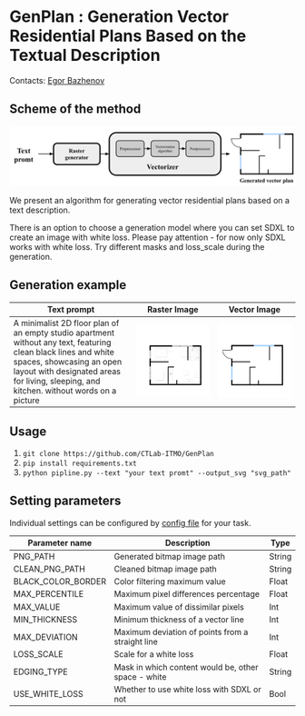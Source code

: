 # GenPlan : Generation Vector Residential Plans Based on the Textual Description

Contacts: [Egor Bazhenov](tujh.bazhenov.kbn00@mail.ru)

## Scheme of the method

![](examples/scheme.png) 

We present an algorithm for generating vector residential plans 
based on a text description.

There is an option to choose a generation model where you can set SDXL to create an image with white loss. 
Please pay attention - for now only SDXL works with white loss. Try different masks and loss_scale during the generation.

## Generation example
| Text prompt                                                                                                                                                                                                                            | Raster Image                            | Vector Image                  |
|----------------------------------------------------------------------------------------------------------------------------------------------------------------------------------------------------------------------------------------|-----------------------------------------|-------------------------------|
| A minimalist 2D floor plan of an empty studio apartment without any text, featuring clean black lines and white spaces, showcasing an open layout with designated areas for living, sleeping, and kitchen.  without words on a picture | ![](examples/pngs/test3.png)            | ![](examples/svgs/test3.svg)  |

## Usage

1. ``git clone https://github.com/CTLab-ITMO/GenPlan``
2. ``pip install requirements.txt``
3. ``python pipline.py --text "your text promt" --output_svg "svg_path"``

## Setting parameters

Individual settings can be configured by [config file](config.py) for your task. 

| Parameter name     | Description                                         | Type   |
|--------------------|-----------------------------------------------------|--------|
| PNG_PATH           | Generated bitmap image path                         | String |
| CLEAN_PNG_PATH     | Cleaned bitmap image path                           | String |
| BLACK_COLOR_BORDER | Color filtering maximum value                       | Float  |
| MAX_PERCENTILE     | Maximum pixel differences percentage                | Float  |
| MAX_VALUE          | Maximum value of dissimilar pixels                  | Int    |
| MIN_THICKNESS      | Minimum thickness of a vector line                  | Int    |
| MAX_DEVIATION      | Maximum deviation of points from a straight line    | Int    |
| LOSS_SCALE         | Scale for a white loss                              | Float  |
| EDGING_TYPE        | Mask in which content would be, other space - white | String |
| USE_WHITE_LOSS     | Whether to use white loss with SDXL or not          | Bool   |